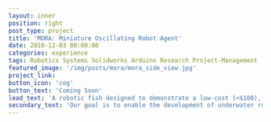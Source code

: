 ```yaml
---
layout: inner
position: right
post_type: project
title: 'MORA: Miniature Oscillating Robot Agent'
date: 2018-12-03 00:00:00
categories: experience
tags: Robotics Systems Solidworks Arduino Research Project-Management
featured_image: '/img/posts/mora/mora_side_view.jpg'
project_link:
button_icon: 'cog'
button_text: 'Coming Soon'
lead_text: 'A robotic fish designed to demonstrate a low-cost (<$100), small-scale (~12 cm) biomimetic actuation method for efficient swimming.'
secondary_text: 'Our goal is to enable the development of underwater robot swarms for synthetic biology testbeds and environmental monitoring in fragile environments.'
---
```

